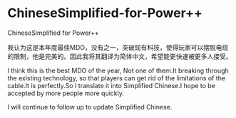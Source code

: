 # ChineseSimplified-for-Power++
ChineseSimplified for Power++

我认为这是本年度最佳MDO，没有之一，突破现有科技，使得玩家可以摆脱电缆的限制，他是完美的。因此我将其翻译为简体中文，希望能更快速被更多人接受。

I think this is the best MDO of the year, Not one of them.It breaking through the existing technology, so that players can get rid of the limitations of the cable.It is perfectly.So I translate it into Simplified Chinese.I hope to be accepted by more people more quickly.

I will continue to follow up to update Simplified Chinese.
